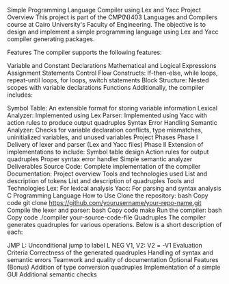 Simple Programming Language Compiler using Lex and Yacc
Project Overview
This project is part of the CMP(N)403 Languages and Compilers course at Cairo University's Faculty of Engineering. The objective is to design and implement a simple programming language using Lex and Yacc compiler generating packages.

Features
The compiler supports the following features:

Variable and Constant Declarations
Mathematical and Logical Expressions
Assignment Statements
Control Flow Constructs: If-then-else, while loops, repeat-until loops, for loops, switch statements
Block Structure: Nested scopes with variable declarations
Functions
Additionally, the compiler includes:

Symbol Table: An extensible format for storing variable information
Lexical Analyzer: Implemented using Lex
Parser: Implemented using Yacc with action rules to produce output quadruples
Syntax Error Handling
Semantic Analyzer: Checks for variable declaration conflicts, type mismatches, uninitialized variables, and unused variables
Project Phases
Phase I
Delivery of lexer and parser (Lex and Yacc files)
Phase II
Extension of implementations to include:
Symbol table design
Action rules for output quadruples
Proper syntax error handler
Simple semantic analyzer
Deliverables
Source Code: Complete implementation of the compiler
Documentation:
Project overview
Tools and technologies used
List and description of tokens
List and description of quadruples
Tools and Technologies
Lex: For lexical analysis
Yacc: For parsing and syntax analysis
C Programming Language
How to Use
Clone the repository:
bash
Copy code
git clone https://github.com/yourusername/your-repo-name.git
Compile the lexer and parser:
bash
Copy code
make
Run the compiler:
bash
Copy code
./compiler your-source-code-file
Quadruples
The compiler generates quadruples for various operations. Below is a short description of each:

JMP L: Unconditional jump to label L
NEG V1, V2: V2 = -V1
Evaluation Criteria
Correctness of the generated quadruples
Handling of syntax and semantic errors
Teamwork and quality of documentation
Optional Features (Bonus)
Addition of type conversion quadruples
Implementation of a simple GUI
Additional semantic checks
